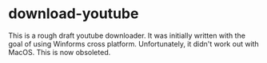 # download-youtube
This is a rough draft youtube downloader. It was initially written with the goal of using Winforms cross platform.
Unfortunately, it didn't work out with MacOS. This is now obsoleted.
